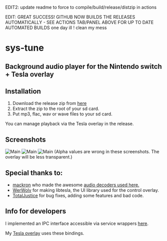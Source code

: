 EDIT2: update readme to force to compile/build/release/distzip in actions

EDIT: GREAT SUCCESS! GITHUB NOW BUILDS THE RELEASES AUTOMATICALLY - SEE ACTIONS TAB/PANEL ABOVE FOR UP TO DATE AUTOMATED BUILDS
one day ill ! clean my mess

# sys-tune
## Background audio player for the Nintendo switch + Tesla overlay

## Installation
1. Download the release zip from [here](https://github.com/HookedBehemoth/sys-tune/releases/latest)
2. Extract the zip to the root of your sd card.
3. Put mp3, flac, wav or wave files to your sd card.

You can manage playback via the Tesla overlay in the release.

## Screenshots
![Main](/sample/libtesla_1586882452.jpg)
![Main](/sample/libtesla_1586882672.jpg)
![Main](/sample/libtesla_1586882735.jpg)
(Alpha values are wrong in these screenshots. The overlay will be less transparent.)

## Special thanks to:
- [mackron](http://mackron.github.io/) who made the awesome [audio decoders used here.](https://github.com/mackron/dr_libs/)
- [WerWolv](https://werwolv.net/) for making libtesla, the UI library used for the control overlay.
- [TotalJustice](https://github.com/ITotalJustice) for bug fixes, adding some features and bad code.

## Info for developers
I implemented an IPC interface accessible via service wrappers [here](/ipc/).

My [Tesla overlay](/overlay/source/) uses these bindings.
